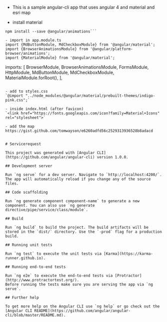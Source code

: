 - This is a sample angular-cli app that uses angular 4 and material and esri map

- install material
```npm install --save @angular/material
npm install --save @angular/animations```

- import in app.module.ts
import {MdButtonModule, MdCheckboxModule} from '@angular/material';
import {BrowserAnimationsModule} from '@angular/platform-browser/animations';
import {MaterialModule} from '@angular/material';
```
  imports: [
    BrowserModule,
    BrowserAnimationsModule,
    FormsModule,
    HttpModule,
    MdButtonModule,
    MdCheckboxModule,
    MaterialModule.forRoot(),
  ],
```

- add to styles.css
`@import "../node_modules/@angular/material/prebuilt-themes/indigo-pink.css";`

- inside index.html (after favicon)
`<link href="https://fonts.googleapis.com/icon?family=Material+Icons" rel="stylesheet">`

- add the map
https://gist.github.com/tomwayson/e6260adfd56c2529313936528b8adacd


# Servicerequest

This project was generated with [Angular CLI](https://github.com/angular/angular-cli) version 1.0.0.

## Development server

Run `ng serve` for a dev server. Navigate to `http://localhost:4200/`. The app will automatically reload if you change any of the source files.

## Code scaffolding

Run `ng generate component component-name` to generate a new component. You can also use `ng generate directive/pipe/service/class/module`.

## Build

Run `ng build` to build the project. The build artifacts will be stored in the `dist/` directory. Use the `-prod` flag for a production build.

## Running unit tests

Run `ng test` to execute the unit tests via [Karma](https://karma-runner.github.io).

## Running end-to-end tests

Run `ng e2e` to execute the end-to-end tests via [Protractor](http://www.protractortest.org/).
Before running the tests make sure you are serving the app via `ng serve`.

## Further help

To get more help on the Angular CLI use `ng help` or go check out the [Angular CLI README](https://github.com/angular/angular-cli/blob/master/README.md).
